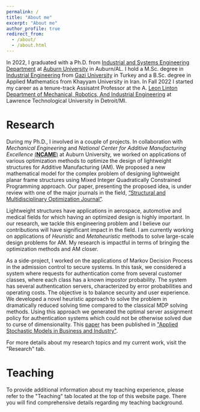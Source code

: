 ```yaml
---
permalink: /
title: "About me"
excerpt: "About me"
author_profile: true
redirect_from: 
  - /about/
  - /about.html
---
```


In 2022, I graduated with a Ph.D. from [Industrial and Systems Engineering Department](https://eng.auburn.edu/insy/) at [Auburn University](http://www.auburn.edu/) in Auburn/AL. I hold a M.Sc. degree in [Industrial Engineering](https://mf-em.gazi.edu.tr/?language=en_US) from [Gazi University](https://gazi.edu.tr/?language=en_US) in Turkey and a B.Sc. degree in Applied Mathematics from Khayyam University in Iran. In Fall 2022 I started my career as a tenure-track Assisatnt Professor at the A. [Leon Linton Department of Mechanical, Robotics, And Industrial Engineering](https://www.ltu.edu/engineering/mrie) at Lawrence Technological University in Detroit/MI.


Research
======
During my Ph.D., I involved in a couple of projects. In collaboration with _Mechanical Engineering_ and _National Center for Additive Manufacturing Excellence_ [(**NCAME**)](https://www.eng.auburn.edu/research/centers/additive/) at Auburn University, we worked on applications of various optimization methods to optimize the design of lightweight structures for Additive Manufacturing (AM). We proposed a new mathematical model for the complex problem of designing lightweight planar frame structures using Mixed Integer Quadratically Constrained Programming approach. Our paper, presenting the proposed idea, is under review with one of the major journals in the field, [“Structural and Multidisciplinary Optimization Journal”](https://www.springer.com/journal/158/).

Lightweight structures have applications in aerospace, automotive and medical fields for which having an optimized design is highly important. In our research, we tackle this engineering problem and I believe our contributions will have significant impact in the field. I am currently working on applications of _Heuristic_ and _Metaheuristic_ methods to solve large-scale design problems for AM. My research is impactful in terms of bringing the optimization methods and AM closer. 

As a side-project, I worked on the applications of Markov Decision Process in the admission control to secure systems. In this task, we considered a system where requests for authentication come from several customer classes, where each class has a known impostor probability. The system has several authentication servers, characterized by error probabilities and operating costs. The objective is to balance security and user experience. We developed a novel heuristic approach to solve the problem in dramatically reduced solving time compared to the classical MDP solving methods. Using this approach we generated the optimal server assignment policy for authentication systems which could not be otherwise solved due to curse of dimensionality. This [paper](https://onlinelibrary.wiley.com/doi/full/10.1002/asmb.2619) has been published in ["Applied Stochastic Models in Business and Industry"](https://onlinelibrary.wiley.com/journal/15264025).

For more details about my research topics and my current work, visit the "Research" tab.

Teaching
======
To provide additional information about my teaching experience, please refer to the "Teaching" tab located at the top of this website page. There you will find comprehensive details regarding my teaching background.

